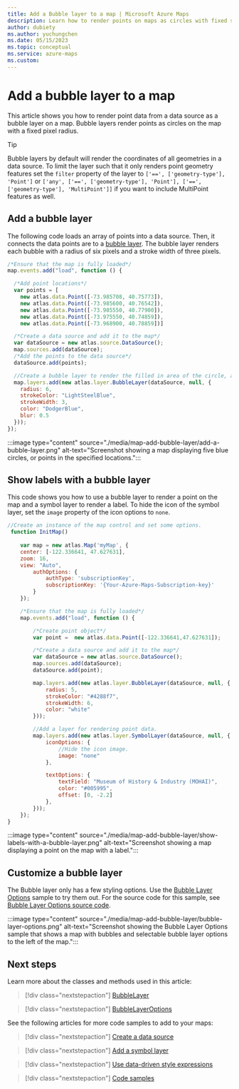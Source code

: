 ```yaml
---
title: Add a Bubble layer to a map | Microsoft Azure Maps
description: Learn how to render points on maps as circles with fixed sizes. See how to use the Azure Maps Web SDK to add and customize bubble layers for this purpose.
author: dubiety
ms.author: yuchungchen
ms.date: 05/15/2023
ms.topic: conceptual
ms.service: azure-maps
ms.custom:
---
```


# Add a bubble layer to a map

This article shows you how to render point data from a data source as a bubble layer on a map. Bubble layers render points as circles on the map with a fixed pixel radius.

> [!TIP]
> Bubble layers by default will render the coordinates of all geometries in a data source. To limit the layer such that it only renders point geometry features set the `filter` property of the layer to `['==', ['geometry-type'], 'Point']` or `['any', ['==', ['geometry-type'], 'Point'], ['==', ['geometry-type'], 'MultiPoint']]` if you want to include MultiPoint features as well.

## Add a bubble layer

The following code loads an array of points into a data source. Then, it connects the data points are to a [bubble layer]. The bubble layer renders each bubble with a radius of six pixels and a stroke width of three pixels.

```javascript
/*Ensure that the map is fully loaded*/
map.events.add("load", function () {

  /*Add point locations*/
  var points = [
    new atlas.data.Point([-73.985708, 40.75773]),
    new atlas.data.Point([-73.985600, 40.76542]),
    new atlas.data.Point([-73.985550, 40.77900]),
    new atlas.data.Point([-73.975550, 40.74859]),
    new atlas.data.Point([-73.968900, 40.78859])]

  /*Create a data source and add it to the map*/
  var dataSource = new atlas.source.DataSource();
  map.sources.add(dataSource);
  /*Add the points to the data source*/ 
  dataSource.add(points);

  //Create a bubble layer to render the filled in area of the circle, and add it to the map.*/
  map.layers.add(new atlas.layer.BubbleLayer(dataSource, null, {
    radius: 6,
    strokeColor: "LightSteelBlue",
    strokeWidth: 3, 
    color: "DodgerBlue",
    blur: 0.5
  }));
});
```

:::image type="content" source="./media/map-add-bubble-layer/add-a-bubble-layer.png" alt-text="Screenshot showing a map displaying five blue circles, or points in the specified locations.":::

<!---------------------------------------------------------------------
<br/>
> [!VIDEO //codepen.io/azuremaps/embed/mzqaKB/?height=500&theme-id=0&default-tab=js,result&embed-version=2&editable=true]
--------------------------------------------------------------------->

## Show labels with a bubble layer

This code shows you how to use a bubble layer to render a point on the map and a symbol layer to render a label. To hide the icon of the symbol layer, set the `image` property of the icon options to `none`.

```javascript
//Create an instance of the map control and set some options.
 function InitMap()
 
    var map = new atlas.Map('myMap', {
    center: [-122.336641, 47.627631],
    zoom: 16,
    view: "Auto",
        authOptions: {
            authType: 'subscriptionKey',
            subscriptionKey: '{Your-Azure-Maps-Subscription-key}'
        }
    });

    /*Ensure that the map is fully loaded*/
    map.events.add("load", function () {

        /*Create point object*/
        var point =  new atlas.data.Point([-122.336641,47.627631]);

        /*Create a data source and add it to the map*/
        var dataSource = new atlas.source.DataSource();
        map.sources.add(dataSource);
        dataSource.add(point);

        map.layers.add(new atlas.layer.BubbleLayer(dataSource, null, {
            radius: 5,
            strokeColor: "#4288f7",
            strokeWidth: 6, 
            color: "white" 
        }));

        //Add a layer for rendering point data.
        map.layers.add(new atlas.layer.SymbolLayer(dataSource, null, {
            iconOptions: {
                //Hide the icon image.
                image: "none"
            },

            textOptions: {
                textField: "Museum of History & Industry (MOHAI)",
                color: "#005995",
                offset: [0, -2.2]
            },
        }));
    });
}
```

:::image type="content" source="./media/map-add-bubble-layer/show-labels-with-a-bubble-layer.png" alt-text="Screenshot showing a map displaying a point on the map with a label.":::

<!---------------------------------------------------------------------
<br/>
> [!VIDEO //codepen.io/azuremaps/embed/rqbQXy/?height=500&theme-id=0&default-tab=js,result&embed-version=2&editable=true]
--------------------------------------------------------------------->

## Customize a bubble layer

The Bubble layer only has a few styling options. Use the [Bubble Layer Options] sample to try them out. For the source code for this sample, see [Bubble Layer Options source code].

:::image type="content" source="./media/map-add-bubble-layer/bubble-layer-options.png" alt-text="Screenshot showing the Bubble Layer Options sample that shows a map with bubbles and selectable bubble layer options to the left of the map.":::

<!-------------------------------------------------------------------
<br/>

> [!VIDEO //codepen.io/azuremaps/embed/eQxbGm/?height=700&theme-id=0&default-tab=result]
--------------------------------------------------------------------->

## Next steps

Learn more about the classes and methods used in this article:

> [!div class="nextstepaction"]
> [BubbleLayer]

> [!div class="nextstepaction"]
> [BubbleLayerOptions]

See the following articles for more code samples to add to your maps:

> [!div class="nextstepaction"]
> [Create a data source]

> [!div class="nextstepaction"]
> [Add a symbol layer]

> [!div class="nextstepaction"]
> [Use data-driven style expressions]

> [!div class="nextstepaction"]
> [Code samples]

[Bubble Layer Options]: https://samples.azuremaps.com/bubble-layer/bubble-layer-options
[Bubble Layer Options source code]: https://github.com/Azure-Samples/AzureMapsCodeSamples/blob/main/Samples/Bubble%20Layer/Bubble%20Layer%20Options/Bubble%20Layer%20Options.html
[bubble layer]: /javascript/api/azure-maps-control/atlas.layer.bubblelayer

[BubbleLayer]: /javascript/api/azure-maps-control/atlas.layer.bubblelayer
[BubbleLayerOptions]: /javascript/api/azure-maps-control/atlas.bubblelayeroptions
[Create a data source]: create-data-source-web-sdk.md
[Add a symbol layer]: map-add-pin.md
[Use data-driven style expressions]: data-driven-style-expressions-web-sdk.md
[Code samples]: /samples/browse/?products=azure-maps